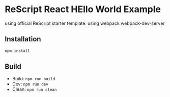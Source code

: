 # ReScript React HEllo World Example

using official ReScript starter template.
using webpack webpack-dev-server

## Installation

```sh
npm install
```

## Build

- Build: `npm run build`
- Dev: `npm run dev`
- Clean: `npm run clean`
